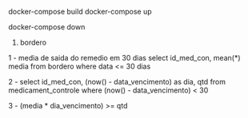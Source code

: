 docker-compose build 
docker-compose up



docker-compose down



1) bordero 

1 - media de saida do remedio em 30 dias 
select id_med_con, mean(*) media from bordero where data <= 30 dias 

2 - select id_med_con, (now() - data_vencimento) as dia, qtd from medicament_controle where (now() - data_vencimento) < 30


3 - (media * dia_vencimento) >= qtd  

